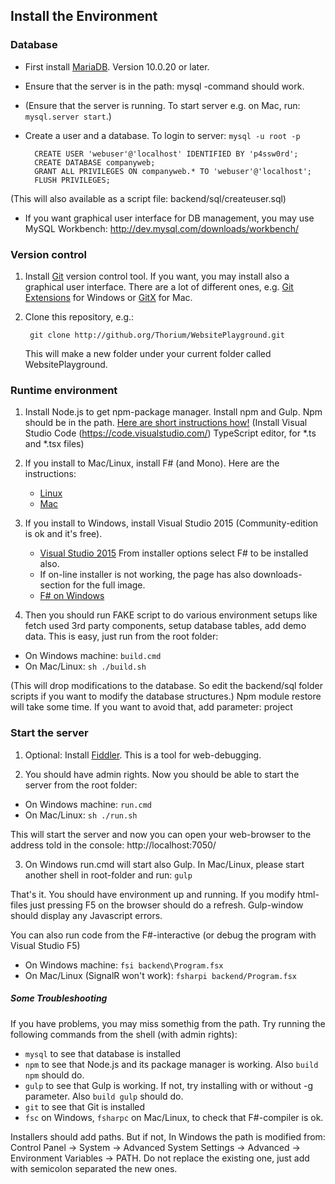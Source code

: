 
## Install the Environment ##

### Database ###

- First install [MariaDB](https://downloads.mariadb.org/). Version 10.0.20 or later.
- Ensure that the server is in the path: mysql -command should work. 
- (Ensure that the server is running. To start server e.g. on Mac, run: `mysql.server start`.) 
- Create a user and a database. To login to server: `mysql -u root -p`

        CREATE USER 'webuser'@'localhost' IDENTIFIED BY 'p4ssw0rd';
        CREATE DATABASE companyweb;
        GRANT ALL PRIVILEGES ON companyweb.* TO 'webuser'@'localhost';
        FLUSH PRIVILEGES;

(This will also available as a script file: backend/sql/createuser.sql)
- If you want graphical user interface for DB management, you may use MySQL Workbench: http://dev.mysql.com/downloads/workbench/

### Version control ###

1. Install [Git](https://git-scm.com/) version control tool. If you want, you may install also a graphical user interface. There are a lot of different ones, e.g. [Git Extensions](http://sourceforge.net/projects/gitextensions/) for Windows or [GitX](http://gitx.frim.nl/) for Mac. 
2. Clone this repository, e.g.:

        git clone http://github.org/Thorium/WebsitePlayground.git

    This will make a new folder under your current folder called WebsitePlayground.

### Runtime environment ###

1. Install Node.js to get npm-package manager. 
   Install npm and Gulp. Npm should be in the path. 
   [Here are short instructions how!](https://gist.github.com/Thorium/b74c7e3a70e6d20bf705)
   (Install Visual Studio Code (https://code.visualstudio.com/) TypeScript editor, for *.ts and *.tsx files)

2. If you install to Mac/Linux, install F# (and Mono). Here are the instructions:
   - [Linux](http://fsharp.org/use/linux/)
   - [Mac](http://fsharp.org/use/mac/)
   
2. If you install to Windows, install Visual Studio 2015 (Community-edition is ok and it's free).
   - [Visual Studio 2015](https://www.visualstudio.com/downloads/download-visual-studio-vs) From installer options select F# to be installed also.
   - If on-line installer is not working, the page has also downloads-section for the full image.
   - [F# on Windows](http://fsharp.org/use/windows/)

3. Then you should run FAKE script to do various environment setups like fetch used 3rd party components, setup database tables, add demo data. This is easy, just run from the root folder:

  - On Windows machine: `build.cmd`
  - On Mac/Linux: `sh ./build.sh`

(This will drop modifications to the database. So edit the backend/sql folder scripts if you want to modify the database structures.)
Npm module restore will take some time. If you want to avoid that, add parameter: project

### Start the server ###

1. Optional: Install [Fiddler](http://www.telerik.com/fiddler). This is a tool for web-debugging.

2. You should have admin rights. Now you should be able to start the server from the root folder:

  - On Windows machine: `run.cmd`
  - On Mac/Linux: `sh ./run.sh`

   This will start the server and now you can open your web-browser to the address told in the console: http://localhost:7050/

3. On Windows run.cmd will start also Gulp. In Mac/Linux, please start another shell in root-folder and run: `gulp`

That's it. You should have environment up and running.
If you modify html-files just pressing F5 on the browser should do a refresh.
Gulp-window should display any Javascript errors.

You can also run code from the F#-interactive (or debug the program with Visual Studio F5)

  - On Windows machine: `fsi backend\Program.fsx`
  - On Mac/Linux (SignalR won't work): `fsharpi backend/Program.fsx`

##### Some Troubleshooting #####

If you have problems, you may miss somethig from the path. Try running the following commands from the shell (with admin rights):

- `mysql` to see that database is installed
- `npm` to see that Node.js and its package manager is working. Also `build npm` should do.
- `gulp` to see that Gulp is working. If not, try installing with or without -g parameter. Also `build gulp` should do.
- `git` to see that Git is installed
- `fsc` on Windows, `fsharpc` on Mac/Linux, to check that F#-compiler is ok.

Installers should add paths. But if not, In Windows the path is modified from:
Control Panel -> System -> Advanced System Settings -> Advanced -> Environment Variables -> PATH. Do not replace the existing one, just add with semicolon separated the new ones.
